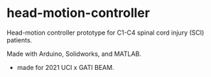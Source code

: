 # head-motion-controller

Head-motion controller prototype for C1-C4 spinal cord injury (SCI) patients.

Made with Arduino, Solidworks, and MATLAB.

- made for 2021 UCI x GATI BEAM.
